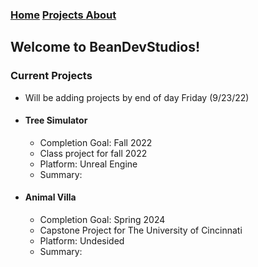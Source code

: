 ### [Home](https://beandevstudios.com/) [Projects  ]() [About  ]()
## Welcome to BeanDevStudios!

### Current Projects
- Will be adding projects by end of day Friday (9/23/22)
- #### Tree Simulator
  - Completion Goal: Fall 2022
  - Class project for fall 2022
  - Platform: Unreal Engine
  - Summary: 
  
- #### Animal Villa
  - Completion Goal: Spring 2024
  - Capstone Project for The University of Cincinnati
  - Platform: Undesided
  - Summary:
